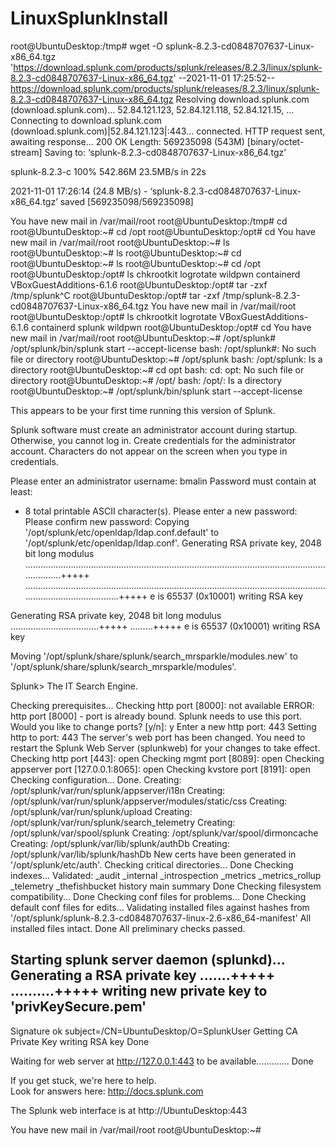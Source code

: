 # LinuxSplunkInstall
root@UbuntuDesktop:/tmp# wget -O splunk-8.2.3-cd0848707637-Linux-x86_64.tgz 'https://download.splunk.com/products/splunk/releases/8.2.3/linux/splunk-8.2.3-cd0848707637-Linux-x86_64.tgz'
--2021-11-01 17:25:52--  https://download.splunk.com/products/splunk/releases/8.2.3/linux/splunk-8.2.3-cd0848707637-Linux-x86_64.tgz
Resolving download.splunk.com (download.splunk.com)... 52.84.121.123, 52.84.121.118, 52.84.121.15, ...
Connecting to download.splunk.com (download.splunk.com)|52.84.121.123|:443... connected.
HTTP request sent, awaiting response... 200 OK
Length: 569235098 (543M) [binary/octet-stream]
Saving to: ‘splunk-8.2.3-cd0848707637-Linux-x86_64.tgz’

splunk-8.2.3-c 100% 542.86M  23.5MB/s    in 22s           

2021-11-01 17:26:14 (24.8 MB/s) - ‘splunk-8.2.3-cd0848707637-Linux-x86_64.tgz’ saved [569235098/569235098]

You have new mail in /var/mail/root
root@UbuntuDesktop:/tmp# cd
root@UbuntuDesktop:~# cd /opt
root@UbuntuDesktop:/opt# cd
You have new mail in /var/mail/root
root@UbuntuDesktop:~# ls
root@UbuntuDesktop:~# ls
root@UbuntuDesktop:~# cd
root@UbuntuDesktop:~# ls
root@UbuntuDesktop:~# cd /opt
root@UbuntuDesktop:/opt# ls
chkrootkit  logrotate                 wildpwn
containerd  VBoxGuestAdditions-6.1.6
root@UbuntuDesktop:/opt# tar -zxf /tmp/splunk^C
root@UbuntuDesktop:/opt# tar -zxf /tmp/splunk-8.2.3-cd0848707637-Linux-x86_64.tgz
You have new mail in /var/mail/root
root@UbuntuDesktop:/opt# ls
chkrootkit  logrotate  VBoxGuestAdditions-6.1.6
containerd  splunk     wildpwn
root@UbuntuDesktop:/opt# cd
You have new mail in /var/mail/root
root@UbuntuDesktop:~# /opt/splunk# /opt/splunk/bin/splunk start --accept-license
bash: /opt/splunk#: No such file or directory
root@UbuntuDesktop:~# /opt/splunk
bash: /opt/splunk: Is a directory
root@UbuntuDesktop:~# cd opt
bash: cd: opt: No such file or directory
root@UbuntuDesktop:~# /opt/
bash: /opt/: Is a directory
root@UbuntuDesktop:~# /opt/splunk/bin/splunk start --accept-license

This appears to be your first time running this version of Splunk.

Splunk software must create an administrator account during startup. Otherwise, you cannot log in.
Create credentials for the administrator account.
Characters do not appear on the screen when you type in credentials.

Please enter an administrator username: bmalin
Password must contain at least:
   * 8 total printable ASCII character(s).
Please enter a new password:
Please confirm new password:
Copying '/opt/splunk/etc/openldap/ldap.conf.default' to '/opt/splunk/etc/openldap/ldap.conf'.
Generating RSA private key, 2048 bit long modulus
.....................................................................................................................................+++++
............................................................................................................................................................+++++
e is 65537 (0x10001)
writing RSA key

Generating RSA private key, 2048 bit long modulus
...................................+++++
.........+++++
e is 65537 (0x10001)
writing RSA key

Moving '/opt/splunk/share/splunk/search_mrsparkle/modules.new' to '/opt/splunk/share/splunk/search_mrsparkle/modules'.

Splunk> The IT Search Engine.

Checking prerequisites...
    Checking http port [8000]: not available
ERROR: http port [8000] - port is already bound.  Splunk needs to use this port.
Would you like to change ports? [y/n]: y
Enter a new http port: 443
Setting http to port: 443
The server's web port has been changed.
You need to restart the Splunk Web Server (splunkweb) for your changes to take effect.
    Checking http port [443]: open
    Checking mgmt port [8089]: open
    Checking appserver port [127.0.0.1:8065]: open
    Checking kvstore port [8191]: open
    Checking configuration... Done.
        Creating: /opt/splunk/var/run/splunk/appserver/i18n
        Creating: /opt/splunk/var/run/splunk/appserver/modules/static/css
        Creating: /opt/splunk/var/run/splunk/upload
        Creating: /opt/splunk/var/run/splunk/search_telemetry
        Creating: /opt/splunk/var/spool/splunk
        Creating: /opt/splunk/var/spool/dirmoncache
        Creating: /opt/splunk/var/lib/splunk/authDb
        Creating: /opt/splunk/var/lib/splunk/hashDb
New certs have been generated in '/opt/splunk/etc/auth'.
    Checking critical directories...    Done
    Checking indexes...
        Validated: _audit _internal _introspection _metrics _metrics_rollup _telemetry _thefishbucket history main summary
    Done
    Checking filesystem compatibility...  Done
    Checking conf files for problems...
    Done
    Checking default conf files for edits...
    Validating installed files against hashes from '/opt/splunk/splunk-8.2.3-cd0848707637-linux-2.6-x86_64-manifest'
    All installed files intact.
    Done
All preliminary checks passed.

Starting splunk server daemon (splunkd)...  
Generating a RSA private key
.......+++++
..........+++++
writing new private key to 'privKeySecure.pem'
-----
Signature ok
subject=/CN=UbuntuDesktop/O=SplunkUser
Getting CA Private Key
writing RSA key
Done


Waiting for web server at http://127.0.0.1:443 to be available............. Done


If you get stuck, we're here to help.  
Look for answers here: http://docs.splunk.com

The Splunk web interface is at http://UbuntuDesktop:443

You have new mail in /var/mail/root
root@UbuntuDesktop:~# 

